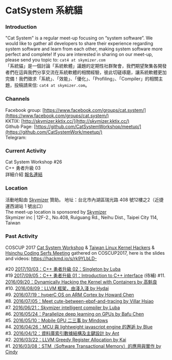 # CatSystem 系統貓

### Introduction ###
"Cat System" is a regular meet-up focusing on “system software”. We would like to gather all developers to share their experience regarding system software and learn from each other, making system software more perfect and complete! If you are interested in sharing on our meet-up, please send you topic to: `cat4 at skymizer.com`  
「系統貓」是一個討論「系統軟體」議題的定期性社群聚會，我們期望聚集各開發者們在這與我們分享交流在系統軟體的相關經驗，彼此切磋琢磨，讓系統軟體更加完備！我們徵求「系統」、「效能」、「優化」、「Profiling」、「Compiler」的相關主題，投稿請來信: `cat4 at skymizer.com`。 

### Channels ### 
Facebook group: [https://www.facebook.com/groups/cat.system/](https://www.facebook.com/groups/cat.system/)     
KKTIX: [http://skymizer.kktix.cc/](http://skymizer.kktix.cc/)    
Github Page: [https://github.com/CatSystemWorkshop/meetup/](https://github.com/CatSystemWork/meetup/)    
Telegram: 

### Current Activity ###  
Cat System Workshop #26  
C++ 勇者升級 03   
詳細介紹
[報名連結](https://skymizer.kktix.cc/events/csw190701)  

### Location ### 
活動地點由 [Skymizer](https://github.com/skymizer) 贊助。
地址：台北市內湖區瑞光路 408 號12樓之2（近捷運西湖站 1 號出口）  
The meet-up location is sponsored by [Skymizer](https://github.com/skymizer)   
Skymizer inc | 12F-2., No.408, Ruiguang Rd., Neihu Dist., Taipei City 114, Taiwan  

### Past Activity ### 

COSCUP 2017 
[Cat System Workshop](https://www.facebook.com/groups/cat.system/) & [Taiwan Linux Kernel Hackers](https://www.facebook.com/groups/twlinuxkernelhackers/) & [Hsinchu Coding Serfs Meeting](https://www.facebook.com/groups/hsinchu.coders/) gathered on COSCUP2017,
here is the slides and videos: https://hackmd.io/s/rk9YLbLD-  

#20 [2017/10/03：C++ 勇者升級 02：Singleton by Luba](https://github.com/CatSystemWorkshop/meetup/blob/master/2017-10-03-C%2B%2B02-Luba.md)  
#19 [2017/09/05：C++ 勇者升級 01：Introduction to C++ interface](https://github.com/CatSystemWorkshop/meetup/blob/master/2017-09-05-C%2B%2B01-Luba.md)
(待補)
#11. [2016/09/20：Dynamically Hacking the Kernel with Containers by 高魁良]()   
#10. [2016/08/09：LLVM 框架，由淺入淺 by Hydai]()  
#9. [2016/07/19：hyperC OS on ARM Cortex by Howard Chen]()  
#8. [2016/07/05：Meet cute-between-ebpf-and-tracing by Villar Hsiao]()  
#7. [2016/06/21：Skymizer intelligent compiler by Luba]()  
#6. [2016/05/24：Parallelize deep learning on GPUs by Bafu Chen]()  
#5. [2016/05/10：Mobile GPU 二三事 by Mindows]()  
#4. [2016/04/26：MCU 與 lightweight javascript engine 的邂逅 by Blue](https://github.com/CatSystemWorkshop/meetup/blob/master/2016-04-26-MCU-Blue.md)  
#3. [2016/04/12：資料庫索引數據結構及主鍵設計 by Ant](https://github.com/CatSystemWorkshop/meetup/blob/master/2016-04-12-database-Ant.md)  
#2. [2016/03/22：LLVM Greedy Register Allocation by Kai](https://github.com/CatSystemWorkshop/meetup/blob/master/2016-03-22-LLVM-Kai.md)  
#1. [2016/03/08：STM（Software Transactional Memory）的應用與實作 by Cindy](https://github.com/CatSystemWorkshop/meetup/blob/master/2016-03-08-STM-by-Cindy.md)  

